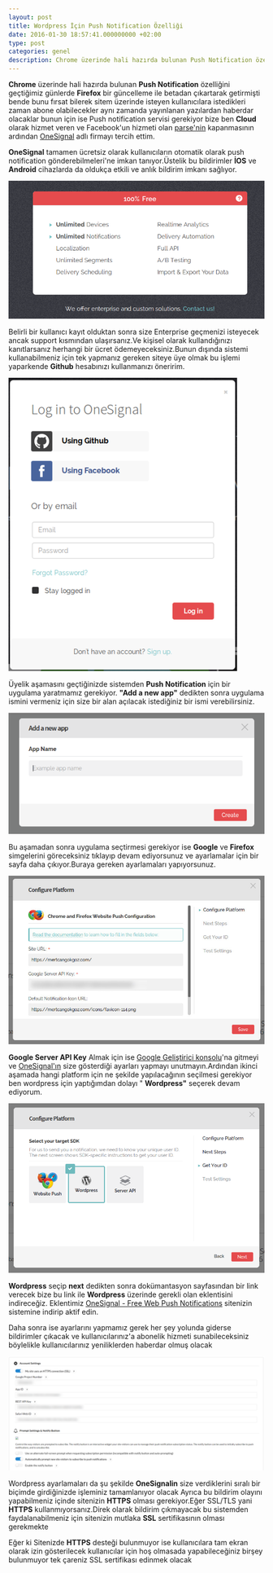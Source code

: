 ```yaml
---
layout: post
title: Wordpress İçin Push Notification Özelliği
date: 2016-01-30 18:57:41.000000000 +02:00
type: post
categories: genel
description: Chrome üzerinde hali hazırda bulunan Push Notification özelliğini geçtiğimiz günlerde Firefox bir güncelleme ile betadan çıkartarak getirmişti
---
```


**Chrome** üzerinde hali hazırda bulunan **Push Notification** özelliğini geçtiğimiz günlerde **Firefox** bir güncelleme ile betadan çıkartarak getirmişti bende bunu fırsat bilerek sitem üzerinde isteyen kullanıcılara istedikleri zaman abone olabilecekler aynı zamanda yayınlanan yazılardan haberdar olacaklar bunun için ise Push notification servisi gerekiyor bize ben **Cloud** olarak hizmet veren ve Facebook'un hizmeti olan [parse'nin](https://parse.com/) kapanmasının ardından [OneSignal](https://onesignal.com/) adlı firmayı tercih ettim.

**OneSignal** tamamen ücretsiz olarak kullanıcıların otomatik olarak push notification gönderebilmeleri'ne imkan tanıyor.Üstelik bu bildirimler **İOS** ve **Android** cihazlarda da oldukça etkili ve anlık bildirim imkanı sağlıyor.

![onesignalucretgorsel1](/assets/onesignalucretgorsel1.png)

Belirli bir kullanıcı kayıt olduktan sonra size Enterprise geçmenizi isteyecek ancak support kısmından ulaşırsanız.Ve kişisel olarak kullandığınızı kanıtlarsanız herhangi bir ücret ödemeyeceksiniz.Bunun dışında sistemi kullanabilmeniz için tek yapmanız gereken siteye üye olmak bu işlemi yaparkende **Github** hesabınızı kullanmanızı öneririm.

![onesignallogingorsel2](/assets/onesignallogingorsel2.png)

Üyelik aşamasını geçtiğinizde sistemden **Push Notification** için bir uygulama yaratmamız gerekiyor. **"Add a new app"** dedikten sonra uygulama ismini vermeniz için size bir alan açılacak istediğiniz bir ismi verebilirsiniz.

![onesignalgorsel3](/assets/onesignalgorsel3.png)

Bu aşamadan sonra uygulama seçtirmesi gerekiyor ise **Google** ve **Firefox** simgelerini göreceksiniz tıklayıp devam ediyorsunuz ve ayarlamalar için bir sayfa daha çıkıyor.Buraya gereken ayarlamaları yapıyorsunuz.

![onesignalayargorsel4](/assets/onesignalayargorsel4.jpg)

**Google Server API Key** Almak için ise [Google Geliştirici konsolu](https://console.developers.google.com/project)'na gitmeyi ve [OneSignal'ın](https://documentation.onesignal.com/docs/website-generating-a-gcm-push-notification) size gösterdiği ayarları yapmayı unutmayın.Ardından ikinci aşamada hangi platform için ne şekilde yapılacağının seçilmesi gerekiyor ben wordpress için yaptığımdan dolayı " **Wordpress"** seçerek devam ediyorum.

![onesignalgorsel5](/assets/onesignalgorsel5.png)

**Wordpress** seçip **next** dedikten sonra dokümantasyon sayfasından bir link verecek bize bu link ile **Wordpress** üzerinde gerekli olan eklentisini indireceğiz. Eklentimiz [OneSignal - Free Web Push Notifications](https://wordpress.org/plugins/onesignal-free-web-push-notifications/) sitenizin sistemine indirip aktif edin.

Daha sonra ise ayarlarını yapmamız gerek her şey yolunda giderse bildirimler çıkacak ve kullanıcılarınız'a abonelik hizmeti sunabileceksiniz böylelikle kullanıcılarınız yeniliklerden haberdar olmuş olacak

![onesignalwordpressgorsel6](/assets/onesignalwordpressgorsel6-1-e1454166111745.png)


Wordpress ayarlamaları da şu şekilde **OneSignalin** size verdiklerini sıralı bir biçimde girdiğinizde işleminiz tamamlanıyor olacak Ayrıca bu bildirim olayını yapabilmeniz içinde sitenizin **HTTPS** olması gerekiyor.Eğer SSL/TLS yani **HTTPS** kullanmıyorsanız.Direk olarak bildirim çıkmayacak bu sistemden faydalanabilmeniz için sitenizin mutlaka **SSL** sertifikasının olması gerekmekte

Eğer ki Sitenizde **HTTPS** desteği bulunmuyor ise kullanıcılara tam ekran olarak izin gösterilecek kullanıcılar için hoş olmasada yapabileceğiniz birşey bulunmuyor tek çareniz SSL sertifikası edinmek olacak
